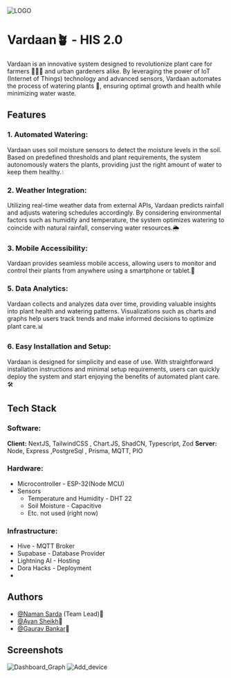 ![LOGO](https://github.com/gaurav210233/HIS_2.0-plants/assets/113800473/c36f36be-084b-47dc-887b-2226600235dc)

# Vardaan🪴 - HIS 2.0

Vardaan is an innovative system designed to revolutionize plant care for farmers 👨🏻‍🌾 and urban gardeners alike. By leveraging the power of IoT (Internet of Things) technology and advanced sensors, Vardaan automates the process of watering plants 🌊, ensuring optimal growth and health while minimizing water waste.

## Features

### 1. Automated Watering:
Vardaan uses soil moisture sensors to detect the moisture levels in the soil. Based on predefined thresholds and plant requirements, the system autonomously waters the plants, providing just the right amount of water to keep them healthy.💧

### 2. Weather Integration:
Utilizing real-time weather data from external APIs, Vardaan predicts rainfall and adjusts watering schedules accordingly. By considering environmental factors such as humidity and temperature, the system optimizes watering to coincide with natural rainfall, conserving water resources.🌦️

### 3. Mobile Accessibility:
Vardaan provides seamless mobile access, allowing users to monitor and control their plants from anywhere using a smartphone or tablet.📱

### 5. Data Analytics:
Vardaan collects and analyzes data over time, providing valuable insights into plant health and watering patterns. Visualizations such as charts and graphs help users track trends and make informed decisions to optimize plant care.📊

### 6. Easy Installation and Setup:
Vardaan is designed for simplicity and ease of use. With straightforward installation instructions and minimal setup requirements, users can quickly deploy the system and start enjoying the benefits of automated plant care.🛠️

## Tech Stack

### Software:
**Client:** NextJS, TailwindCSS , Chart.JS, ShadCN, Typescript, Zod
**Server:** Node, Express ,PostgreSql , Prisma, MQTT, PIO

### Hardware:
- Microcontroller - ESP-32(Node MCU)
- Sensors
    - Temperature and Humidity - DHT 22
    - Soil Moisture - Capacitive
    - Etc. not used (right now)

### Infrastructure:
- Hive - MQTT Broker
- Supabase  - Database Provider
- Lightning AI - Hosting
- Dora Hacks - Deployment
- 
## Authors
- [@Naman Sarda](https://www.github.com/NamanSarda) (Team Lead)🚀
- [@Ayan Sheikh](https://www.github.com/ayan-sh03)🌟
- [@Gaurav Bankar](https://www.github.com/gaurav210233)🌿

## Screenshots
![Dashboard_Graph](https://github.com/gaurav210233/HIS_2.0-plants/assets/113800473/a54f10e0-4236-401b-94c6-c5c3c5cdeec9)
![Add_device](https://github.com/gaurav210233/HIS_2.0-plants/assets/113800473/91e84c32-dee4-4fbd-bd8e-4bdfb7ad00c9)
